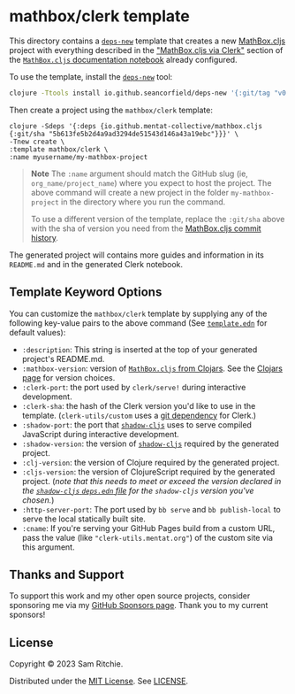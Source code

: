 # mathbox/clerk template

This directory contains a [`deps-new`][deps-new-url] template that creates a new
[MathBox.cljs][mathbox-cljs-url] project with everything described in the ["MathBox.cljs
via Clerk"](https://mathbox.mentat.org/#mathbox.cljs-via-clerk) section of the
[`MathBox.cljs` documentation notebook][mathbox-cljs-url] already configured.

To use the template, install the [`deps-new`][deps-new-url] tool:

```sh
clojure -Ttools install io.github.seancorfield/deps-new '{:git/tag "v0.4.13"}' :as new
```

Then create a project using the `mathbox/clerk` template:

```
clojure -Sdeps '{:deps {io.github.mentat-collective/mathbox.cljs {:git/sha "5b613fe5b2d4a9ad3294de51543d146a43a19ebc"}}}' \
-Tnew create \
:template mathbox/clerk \
:name myusername/my-mathbox-project
```

> **Note**
> The `:name` argument should match the GitHub slug (ie,
> `org_name/project_name`) where you expect to host the project. The above
> command will create a new project in the folder `my-mathbox-project` in the
> directory where you run the command.
>
> To use a different version of the template, replace the `:git/sha` above with
> the sha of version you need from the [MathBox.cljs commit
> history](https://github.com/mentat-collective/MathBox.cljs/commits/main).

The generated project will contains more guides and information in its
`README.md` and in the generated Clerk notebook.

## Template Keyword Options

You can customize the `mathbox/clerk` template by supplying any of the following
key-value pairs to the above command (See [`template.edn`][template-edn-url] for
default values):

- `:description`: This string is inserted at the top of your generated project's
  README.md.
- `:mathbox-version`: version of [`MathBox.cljs` from Clojars][clojars-url]. See the
  [Clojars page][clojars-url] for version choices.
- `:clerk-port`: the port used by `clerk/serve!` during interactive development.
- `:clerk-sha`: the hash of the Clerk version you'd like to use in the template.
  (`clerk-utils/custom` uses a [git
  dependency](https://clojure.org/news/2018/01/05/git-deps) for Clerk.)
- `:shadow-port`: the port that [`shadow-cljs`][shadow-url] uses to serve
  compiled JavaScript during interactive development.
- `:shadow-version`: the version of [`shadow-cljs`][shadow-url] required by the
  generated project.
- `:clj-version`: the version of Clojure required by the generated project.
- `:cljs-version`: the version of ClojureScript required by the generated
  project. (_note that this needs to meet or exceed the version declared in the
  [`shadow-cljs` `deps.edn`
  file](https://github.com/thheller/shadow-cljs/blob/master/deps.edn) for the
  `shadow-cljs` version you've chosen._)
- `:http-server-port`: The port used by `bb serve` and `bb publish-local` to
  serve the local statically built site.
- `:cname`: If you're serving your GitHub Pages build from a custom URL, pass
  the value (like `"clerk-utils.mentat.org"`) of the custom site via this
  argument.

## Thanks and Support

To support this work and my other open source projects, consider sponsoring me
via my [GitHub Sponsors page](https://github.com/sponsors/sritchie). Thank you
to my current sponsors!

## License

Copyright © 2023 Sam Ritchie.

Distributed under the [MIT License](LICENSE). See [LICENSE](LICENSE).

[clojars-url]: https://clojars.org/org.mentat/mathbox.cljs
[clerk-url]: https://clerk.vision
[mathbox-cljs-url]: https://mathbox.mentat.org
[deps-new-url]: https://github.com/seancorfield/deps-new
[shadow-url]: https://shadow-cljs.github.io/docs/UsersGuide.html
[template-edn-url]: https://github.com/mentat-collective/MathBox.cljs/blob/main/resources/mathbox/clerk/template.edn
